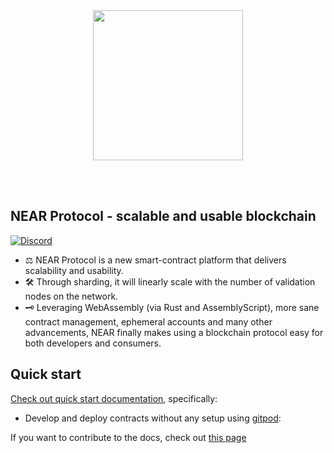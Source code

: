 <br />
<br />

<p align="center">
<img src="docs/assets/near_logo.png" width="240">
</p>

<br />
<br />


## NEAR Protocol - scalable and usable blockchain

<a href="https://discord.gg/gBtUFKR">![Discord](https://img.shields.io/discord/490367152054992913.svg)</a>

* ⚖️ NEAR Protocol is a new smart-contract platform that delivers scalability and usability.
* 🛠 Through sharding, it will linearly scale with the number of validation nodes on the network.
* 🗝 Leveraging WebAssembly (via Rust and AssemblyScript), more sane contract management, ephemeral accounts and many other advancements, NEAR
finally makes using a blockchain protocol easy for both developers and consumers.

## Quick start

[Check out quick start documentation](https://docs.near.org/), specifically:
  -  Develop and deploy contracts without any setup using [gitpod](near.dev):

If you want to contribute to the docs, check out [this page](https://github.com/nearprotocol/docs/tree/master/website)
